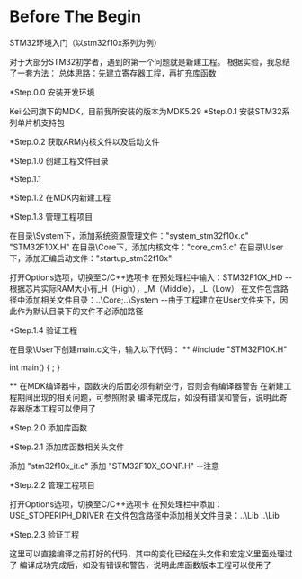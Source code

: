 Before The Begin
=
STM32环境入门（以stm32f10x系列为例）

对于大部分STM32初学者，遇到的第一个问题就是新建工程。
根据实验，我总结了一套方法：
总体思路：先建立寄存器工程，再扩充库函数

*Step.0.0  安装开发环境

  Keil公司旗下的MDK，目前我所安装的版本为MDK5.29
*Step.0.1  安装STM32系列单片机支持包

*Step.0.2  获取ARM内核文件以及启动文件

*Step.1.0  创建工程文件目录

*Step.1.1

*Step.1.2  在MDK内新建工程

*Step.1.3  管理工程项目

  在目录\System下，添加系统资源管理文件："system_stm32f10x.c" "STM32F10X.H"
  在目录\Core下，添加内核文件："core_cm3.c"
  在目录\User下，添加汇编启动文件："startup_stm32f10x"
  
  打开Options选项，切换至C/C++选项卡
    在预处理栏中输入：STM32F10X_HD --根据芯片实际RAM大小有_H（High），_M（Middle），_L（Low）
    在文件包含路径中添加相关文件目录：..\Core;..\System --由于工程建立在User文件夹下，因此作为默认目录下的文件不必添加路径
  
*Step.1.4  验证工程

  在目录\User下创建main.c文件，输入以下代码：
  **
  #include "STM32F10X.H"
  
  int main()
  {
    ;
  }
  
  **
  在MDK编译器中，函数块的后面必须有新空行，否则会有编译器警告
  在新建工程期间出现的相关问题，可参照附录
  编译完成后，如没有错误和警告，说明此寄存器版本工程可以使用了
  
*Step.2.0  添加库函数

*Step.2.1  添加库函数相关头文件

  添加 "stm32f10x_it.c"
  添加 "STM32F10X_CONF.H" --注意

*Step.2.2  管理工程项目

  打开Options选项，切换至C/C++选项卡
  在预处理栏中添加：USE_STDPERIPH_DRIVER
  在文件包含路径中添加相关文件目录：..\Lib
  ..\Lib
  
*Step.2.3  验证工程

  这里可以直接编译之前打好的代码，其中的变化已经在头文件和宏定义里面处理过了
  编译成功完成后，如没有错误和警告，说明此库函数版本工程可以使用了
  
